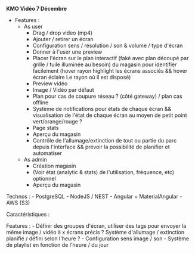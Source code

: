 **KMO Vidéo 7 Décembre**
   
- Features :
    - As user
        - Drag / drop video (mp4)
        - Ajouter / retirer un écran
        - Configuration sens / résolution / son & volume / type d'écran
        - Donner à l'user une preview
        - Placer l'écran sur le plan interactif (faké avec plan découpé par grille / tuile illuminée au besoin) du magasin pour identifier facilement (hover rayon highlight les écrans associés && hover écran éclaire Le rayon où il est disposé)
        - Preview vidéo
        - Image / Vidéo par défaut
        - Plan pour cas de coupure réseau ? (côté gateway) / plan cas offline
        - Système de notifications pour états de chaque écran && visualisation de l'état de chaque écran au moyen de petit point vert/orange/rouge ?
        - Page stats
        - Aperçu du magasin
        - Contrôle de l'allumage/extinction de tout ou partie du parc depuis l'interface && prévoir la possibilité de planifier et automatiser
    - As admin
        - Création magasin
        - (Voir état (analytic & stats) de l'utilisation, fréquence, etc) optionnel
        - Aperçu du magasin

Technos :
    - PostgreSQL
    - NodeJS / NEST
    - Angular + MaterialAngular
    - AWS (S3)

Caractéristiques :


Features :
    - Définir des groupes d'écran, utiliser des tags pour envoyer la même image / vidéo à x écrans précis ? Système d'allumage / extinction planifié / défini selon l'heure ?
    - Configuration sens image / son
    - Système de playlist en fonction de l'heure / du jour
